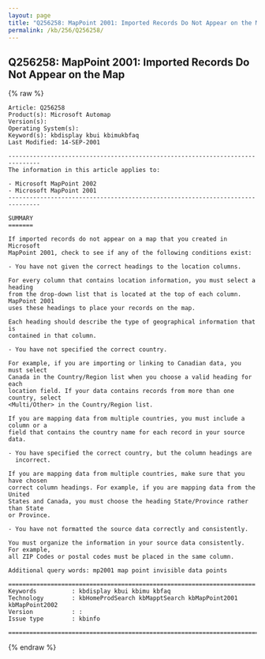 ```yaml
---
layout: page
title: "Q256258: MapPoint 2001: Imported Records Do Not Appear on the Map"
permalink: /kb/256/Q256258/
---
```


## Q256258: MapPoint 2001: Imported Records Do Not Appear on the Map

{% raw %}

	Article: Q256258
	Product(s): Microsoft Automap
	Version(s): 
	Operating System(s): 
	Keyword(s): kbdisplay kbui kbimukbfaq
	Last Modified: 14-SEP-2001
	
	-------------------------------------------------------------------------------
	The information in this article applies to:
	
	- Microsoft MapPoint 2002 
	- Microsoft MapPoint 2001 
	-------------------------------------------------------------------------------
	
	SUMMARY
	=======
	
	If imported records do not appear on a map that you created in Microsoft
	MapPoint 2001, check to see if any of the following conditions exist:
	
	- You have not given the correct headings to the location columns.
	
	For every column that contains location information, you must select a heading
	from the drop-down list that is located at the top of each column. MapPoint 2001
	uses these headings to place your records on the map.
	
	Each heading should describe the type of geographical information that is
	contained in that column.
	
	- You have not specified the correct country.
	
	For example, if you are importing or linking to Canadian data, you must select
	Canada in the Country/Region list when you choose a valid heading for each
	location field. If your data contains records from more than one country, select
	<Multi/Other> in the Country/Region list.
	
	If you are mapping data from multiple countries, you must include a column or a
	field that contains the country name for each record in your source data.
	
	- You have specified the correct country, but the column headings are
	  incorrect.
	
	If you are mapping data from multiple countries, make sure that you have chosen
	correct column headings. For example, if you are mapping data from the United
	States and Canada, you must choose the heading State/Province rather than State
	or Province.
	
	- You have not formatted the source data correctly and consistently.
	
	You must organize the information in your source data consistently. For example,
	all ZIP Codes or postal codes must be placed in the same column.
	
	Additional query words: mp2001 map point invisible data points
	
	======================================================================
	Keywords          : kbdisplay kbui kbimu kbfaq
	Technology        : kbHomeProdSearch kbMapptSearch kbMapPoint2001 kbMapPoint2002
	Version           : :
	Issue type        : kbinfo
	
	=============================================================================
	

{% endraw %}
